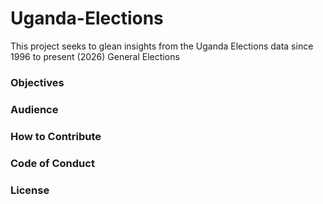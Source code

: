 # Uganda-Elections
This project seeks to glean insights from the Uganda Elections data since 1996 to present (2026) General Elections

### Objectives
### Audience
### How to Contribute
### Code of Conduct
### License
